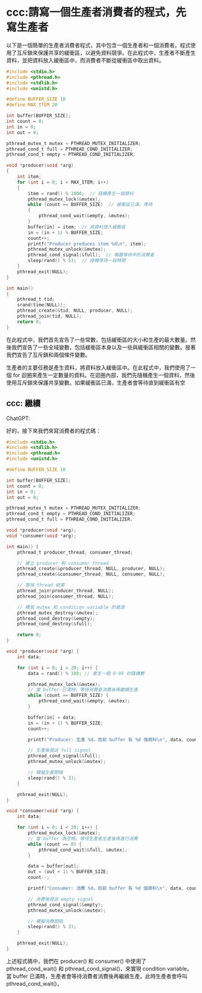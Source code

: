 # ccc:請寫一個生產者消費者的程式，先寫生產者

以下是一個簡單的生產者消費者程式，其中包含一個生產者和一個消費者。程式使用了互斥鎖來保護共享的緩衝區，以避免資料競爭。在此程式中，生產者不斷產生資料，並把資料放入緩衝區中，而消費者不斷從緩衝區中取出資料。

```c
#include <stdio.h>
#include <pthread.h>
#include <stdlib.h>
#include <unistd.h>

#define BUFFER_SIZE 10
#define MAX_ITEM 20

int buffer[BUFFER_SIZE];
int count = 0;
int in = 0;
int out = 0;

pthread_mutex_t mutex = PTHREAD_MUTEX_INITIALIZER;
pthread_cond_t full = PTHREAD_COND_INITIALIZER;
pthread_cond_t empty = PTHREAD_COND_INITIALIZER;

void *producer(void *arg)
{
    int item;
    for (int i = 0; i < MAX_ITEM; i++)
    {
        item = rand() % 1000;  // 隨機產生一個資料
        pthread_mutex_lock(&mutex);
        while (count == BUFFER_SIZE)  // 緩衝區已滿，等待
        {
            pthread_cond_wait(&empty, &mutex);
        }
        buffer[in] = item;  // 將資料放入緩衝區
        in = (in + 1) % BUFFER_SIZE;
        count++;
        printf("Producer produces item %d\n", item);
        pthread_mutex_unlock(&mutex);
        pthread_cond_signal(&full);  // 喚醒等待中的消費者
        sleep(rand() % 5);  // 隨機等待一段時間
    }
    pthread_exit(NULL);
}

int main()
{
    pthread_t tid;
    srand(time(NULL));
    pthread_create(&tid, NULL, producer, NULL);
    pthread_join(tid, NULL);
    return 0;
}

```

在此程式中，我們首先宣告了一些常數，包括緩衝區的大小和生產的最大數量。然後我們宣告了一些全域變數，包括緩衝區本身以及一些與緩衝區相關的變數。接著我們宣告了互斥鎖和兩個條件變數。

生產者的主要任務是產生資料，將資料放入緩衝區中。在此程式中，我們使用了一個 for 迴圈來產生一定數量的資料。在迴圈內部，我們先隨機產生一個資料，然後使用互斥鎖來保護共享變數。如果緩衝區已滿，生產者會等待直到緩衝區有空

## ccc: 繼續

ChatGPT:

好的，接下來我們來寫消費者的程式碼：

```c
#include <stdio.h>
#include <stdlib.h>
#include <pthread.h>
#include <unistd.h>

#define BUFFER_SIZE 10

int buffer[BUFFER_SIZE];
int count = 0;
int in = 0;
int out = 0;

pthread_mutex_t mutex = PTHREAD_MUTEX_INITIALIZER;
pthread_cond_t empty = PTHREAD_COND_INITIALIZER;
pthread_cond_t full = PTHREAD_COND_INITIALIZER;

void *producer(void *arg);
void *consumer(void *arg);

int main() {
    pthread_t producer_thread, consumer_thread;

    // 建立 producer 和 consumer thread
    pthread_create(&producer_thread, NULL, producer, NULL);
    pthread_create(&consumer_thread, NULL, consumer, NULL);

    // 等待 thread 結束
    pthread_join(producer_thread, NULL);
    pthread_join(consumer_thread, NULL);

    // 釋放 mutex 和 condition variable 的資源
    pthread_mutex_destroy(&mutex);
    pthread_cond_destroy(&empty);
    pthread_cond_destroy(&full);

    return 0;
}

void *producer(void *arg) {
    int data;

    for (int i = 0; i < 20; i++) {
        data = rand() % 100; // 產生一個 0-99 的隨機數

        pthread_mutex_lock(&mutex);
        // 當 buffer 已滿時，等待消費者消費後再繼續生產
        while (count == BUFFER_SIZE) {
            pthread_cond_wait(&empty, &mutex);
        }

        buffer[in] = data;
        in = (in + 1) % BUFFER_SIZE;
        count++;

        printf("Producer: 生產 %d，目前 buffer 有 %d 個資料\n", data, count);

        // 生產後發送 full signal
        pthread_cond_signal(&full);
        pthread_mutex_unlock(&mutex);

        // 模擬生產間隔
        sleep(rand() % 3);
    }

    pthread_exit(NULL);
}

void *consumer(void *arg) {
    int data;

    for (int i = 0; i < 20; i++) {
        pthread_mutex_lock(&mutex);
        // 當 buffer 為空時，等待生產者生產後再進行消費
        while (count == 0) {
            pthread_cond_wait(&full, &mutex);
        }

        data = buffer[out];
        out = (out + 1) % BUFFER_SIZE;
        count--;

        printf("Consumer: 消費 %d，目前 buffer 有 %d 個資料\n", data, count);

        // 消費後發送 empty signal
        pthread_cond_signal(&empty);
        pthread_mutex_unlock(&mutex);

        // 模擬消費間隔
        sleep(rand() % 3);
    }

    pthread_exit(NULL);
}

```

上述程式碼中，我們在 producer() 和 consumer() 中使用了 pthread_cond_wait() 和 pthread_cond_signal()，來實現 condition variable。當 buffer 已滿時，生產者會等待消費者消費後再繼續生產，此時生產者會呼叫 pthread_cond_wait()，